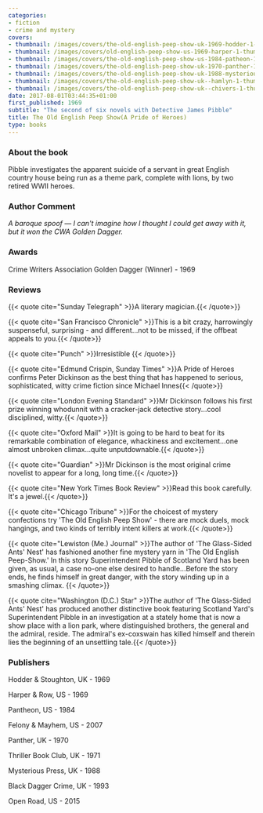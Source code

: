 ```yaml
---
categories:
- fiction
- crime and mystery
covers:
- thumbnail: /images/covers/the-old-english-peep-show-uk-1969-hodder-1-thumbnail.jpg
- thumbnail: /images/covers/old-english-peep-show-us-1969-harper-1-thumbnail.jpg
- thumbnail: /images/covers/the-old-english-peep-show-us-1984-patheon-1-thumbnail.jpg
- thumbnail: /images/covers/the-old-english-peep-show-uk-1970-panther-1-thumbnail.jpg
- thumbnail: /images/covers/the-old-english-peep-show-uk-1988-mysterious-press-1-thumbnail.jpg
- thumbnail: /images/covers/the-old-english-peep-show-uk--hamlyn-1-thumbnail.jpg
- thumbnail: /images/covers/the-old-english-peep-show-uk--chivers-1-thumbnail.jpg
date: 2017-08-01T03:44:35+01:00
first_published: 1969
subtitle: "The second of six novels with Detective James Pibble"
title: The Old English Peep Show(A Pride of Heroes)
type: books
---
```


### About the book

Pibble investigates the apparent suicide of a servant in great English country house being run as a theme park, complete with lions, by two retired WWII heroes.

### Author Comment

*A baroque spoof — I can't imagine how I thought I could get away with it, but it won the CWA Golden Dagger.*

### Awards

Crime Writers Association Golden Dagger (Winner) - 1969

### Reviews

{{< quote cite="Sunday Telegraph" >}}A literary magician.{{< /quote>}}

{{< quote cite="San Francisco Chronicle" >}}This is a bit crazy, harrowingly suspenseful, surprising - and different…not to be missed, if the offbeat appeals to you.{{< /quote>}}

{{< quote cite="Punch" >}}Irresistible {{< /quote>}}

{{< quote cite="Edmund Crispin, Sunday Times" >}}A Pride of Heroes confirms Peter Dickinson as the best thing that has happened to serious, sophisticated, witty crime fiction since Michael Innes{{< /quote>}}

{{< quote cite="London Evening Standard" >}}Mr Dickinson follows his first prize winning whodunnit with a cracker-jack detective story...cool disciplined, witty.{{< /quote>}}

{{< quote cite="Oxford Mail" >}}It is going to be hard to beat for its remarkable combination of elegance, whackiness and excitement...one almost unbroken climax...quite unputdownable.{{< /quote>}}

{{< quote cite="Guardian" >}}Mr Dickinson is the most original crime novelist to appear for a long, long time.{{< /quote>}}

{{< quote cite="New York Times Book Review" >}}Read this book carefully. It's a jewel.{{< /quote>}}

{{< quote cite="Chicago Tribune" >}}For the choicest of mystery confections try 'The Old English Peep Show' - there are mock duels, mock hangings, and two kinds of terribly intent killers at work.{{< /quote>}}

{{< quote cite="Lewiston (Me.) Journal" >}}The author of 'The Glass-Sided Ants' Nest' has fashioned another fine mystery yarn in 'The Old English Peep-Show.' In this story Superintendent Pibble of Scotland Yard has been given, as usual, a case no-one else desired to handle...Before the story ends, he finds himself in great danger, with the story winding up in a smashing climax. {{< /quote>}}

{{< quote cite="Washington (D.C.) Star" >}}The author of 'The Glass-Sided Ants' Nest' has produced another distinctive book featuring Scotland Yard's Superintendent Pibble in an investigation at a stately home that is now a show place with a lion park, where distinguished brothers, the general and the admiral, reside. The admiral's ex-coxswain has killed himself and therein lies the beginning of an unsettling tale.{{< /quote>}}

### Publishers

Hodder & Stoughton, UK - 1969

Harper & Row, US - 1969

Pantheon, US - 1984

Felony & Mayhem, US - 2007

Panther, UK - 1970

Thriller Book Club, UK - 1971

Mysterious Press, UK - 1988

Black Dagger Crime, UK - 1993

Open Road, US - 2015
